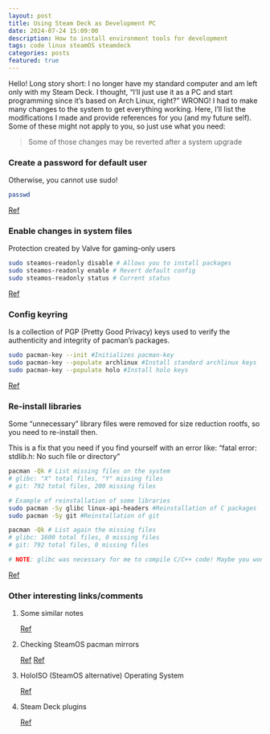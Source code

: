 ```yaml
---
layout: post
title: Using Steam Deck as Development PC
date: 2024-07-24 15:09:00
description: How to install environment tools for development
tags: code linux steamOS steamdeck
categories: posts
featured: true
---
```



Hello! Long story short: I no longer have my standard computer and am left only with my Steam Deck. I thought, “I’ll just use it as a PC and start programming since it’s based on Arch Linux, right?” WRONG! I had to make many changes to the system to get everything working. Here, I’ll list the modifications I made and provide references for you (and my future self). Some of these might not apply to you, so just use what you need:

> Some of those changes may be reverted after a system upgrade


### Create a password for default user

Otherwise, you cannot use sudo!

```bash
passwd
```

[Ref](https://www.ibm.com/docs/en/zos/2.4.0?topic=commands-using-passwd-command&source=post_page-06f6df15c0e5)


### Enable changes in system files

Protection created by Valve for gaming-only users

```bash
sudo steamos-readonly disable # Allows you to install packages
sudo steamos-readonly enable # Revert default config
sudo steamos-readonly status # Current status
```

[Ref](https://www.reddit.com/r/SteamDeck/comments/t6w9at/how_to_get_rid_of_read_only_filesystem_folders/?utm_content=title&utm_medium=post_embed&utm_name=586be786354945a0a7f5dbfe42b91a3b&utm_source=embedly&utm_term=t6w9at)


### Config keyring

Is a collection of PGP (Pretty Good Privacy) keys used to verify the authenticity and integrity of pacman’s packages.

```bash
sudo pacman-key --init #Initializes pacman-key
sudo pacman-key --populate archlinux #Install standard archlinux keys
sudo pacman-key --populate holo #Install holo keys
```

[Ref](https://wiki.archlinux.org/title/Pacman/Package_signing?source=post_page-----06f6df15c0e5--------------------------------)


### Re-install libraries

Some “unnecessary” library files were removed for size reduction rootfs, so you need to re-install then.

This is a fix that you need if you find yourself with an error like: “fatal error: stdlib.h: No such file or directory”

```bash
pacman -Qk # List missing files on the system
# glibc: "X" total files, "Y" missing files
# git: 792 total files, 200 missing files

# Example of reinstallation of some libraries
sudo pacman -Sy glibc linux-api-headers #Reinstallation of C packages
sudo pacman -Sy git #Reinstallation of git

pacman -Qk # List again the missing files
# glibc: 1600 total files, 0 missing files
# git: 792 total files, 0 missing files

# NOTE: glibc was necessary for me to compile C/C++ code! Maybe you won't need it
```

[Ref](https://www.reddit.com/r/SteamDeck/comments/t92ozw/for_compiling_c_code/?utm_content=title&utm_medium=post_embed&utm_name=33509299737d48cdaab913274cb5fc07&utm_source=embedly&utm_term=t92ozw)

### Other interesting links/comments

1. Some similar notes

    [Ref](https://jimmyhub.net/article/548?source=post_page-----06f6df15c0e5--------------------------------)
    <!-- [Ref](https://steamdecki.org/SteamOS/Read-only_Filesystem?source=post_page-----06f6df15c0e5--------------------------------) -->

2. Checking SteamOS pacman mirrors

    [Ref](https://steamdeck-packages.steamos.cloud/archlinux-mirror/holo-main/os/x86_64/?source=post_page-----06f6df15c0e5--------------------------------)
    [Ref](https://www.reddit.com/r/SteamDeck/comments/wre33e/desktop_mode_users_which_pacman_mirror_steamdeck/?utm_content=title&utm_medium=post_embed&utm_name=94be7c6279af496a936685b289413583&utm_source=embedly&utm_term=wre33e)

3. HoloISO (SteamOS alternative) Operating System

    [Ref](https://holoiso.ru.eu.org/?source=post_page-----06f6df15c0e5--------------------------------)

4. Steam Deck plugins

    [Ref](https://steamdecklife.com/category/steam-deck-plugins/?source=post_page-----06f6df15c0e5--------------------------------)
